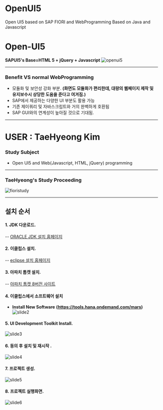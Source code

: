 # OpenUI5
Open UI5 based on SAP FIORI and WebProgramming Based on Java and Javascript

# Open-UI5 

**SAPUI5's Base=HTML 5 + jQuery + Javascript**
![openui5](https://user-images.githubusercontent.com/44318904/49745798-226acb00-fce3-11e8-9b68-28adfbe6b98f.png)
****
### Benefit VS normal WebProgramming
- 모듈화 및 보안성 강화 부분.
**(화면도 모듈화가 편리한데, 대량의 웹페이지 제작 및 유지보수시 상당한 도움을 준다고 여겨짐.)**
- SAP에서 제공하는 다양한 UI 부분도 활용 가능
- 기존 제이쿼리 및 자바스크립트와 거의 완벽하게 호환됨
- SAP GUI와의 연계성이 높아질 것으로 기대됨.
****

 # USER : TaeHyeong Kim
 
 ### Study Subject 
- Open UI5 and Web(Javascript, HTML, jQuery) programming
****
 ### TaeHyeong's Study Proceeding
![fioristudy](https://user-images.githubusercontent.com/44318904/49878969-473e7a00-fe6c-11e8-8673-837f7a8536bc.gif)
****

## 설치 순서
#### 1. JDK 다운로드.
 -- [ORACLE JDK 설치 홈페이지](https://www.oracle.com/technetwork/java/javase/downloads/jdk11-downloads-5066655.html)
#### 2. 이클립스 설치.
 -- [eclipse 설치 홈페이지](https://www.eclipse.org/downloads/download.php?file=/oomph/epp/2018-09/Ra/eclipse-inst-win64.exe)
#### 3.  아파치 톰캣 설치.  
 -- [아파치 톰캣 8버전 사이트](https://tomcat.apache.org/download-80.cgi)
#### 4. 이클립스에서 소프트웨어 설치
 + **Install New Software**
 **(https://tools.hana.ondemand.com/mars)**
![slide2](https://user-images.githubusercontent.com/44318904/49747425-c2762380-fce6-11e8-8666-1d7ec25133c8.PNG)

#### 5. UI Development Toolkit Install.
![slide3](https://user-images.githubusercontent.com/44318904/49747438-cc982200-fce6-11e8-82a9-cc4f21777023.PNG)

#### 6. 동의 후 설치 및 재시작 .
![slide4](https://user-images.githubusercontent.com/44318904/49747467-d6ba2080-fce6-11e8-95ec-18c3ac04a178.PNG)

#### 7. 프로젝트 생성.
![slide5](https://user-images.githubusercontent.com/44318904/49747480-dd489800-fce6-11e8-961b-17b4b18f4859.PNG)

#### 8. 프로젝트 실행화면.
![slide6](https://user-images.githubusercontent.com/44318904/49747494-e3d70f80-fce6-11e8-9896-9aa464b2f0a6.PNG)
